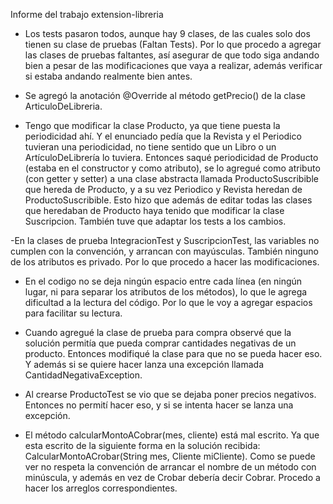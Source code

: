Informe del trabajo extension-libreria

- Los tests pasaron todos, aunque hay 9 clases, de las cuales solo dos tienen su clase de pruebas (Faltan Tests). Por lo que procedo a agregar las clases de pruebas faltantes, así asegurar de que todo siga andando bien a pesar de las modificaciones que vaya a realizar, además verificar si estaba andando realmente bien antes.

- Se agregó la anotación @Override al método getPrecio() de la clase ArticuloDeLibreria.

- Tengo que modificar la clase Producto, ya que tiene puesta la periodicidad ahí. Y el enunciado pedía que la Revista y el Periodico tuvieran una periodicidad, no tiene sentido que un Libro o un ArtículoDeLibrería lo tuviera. Entonces saqué periodicidad de Producto (estaba en el constructor y como atributo), se lo agregué como atributo (con getter y setter) a una clase abstracta llamada ProductoSuscribible que hereda de Producto, y a su vez Periodico y Revista heredan de ProductoSuscribible. Esto hizo que además de editar todas las clases que heredaban de Producto haya tenido que modificar la clase Suscripcion.
 También tuve que adaptar los tests a los cambios.

-En la clases de prueba IntegracionTest y SuscripcionTest, las variables no cumplen con la convención, y arrancan con mayúsculas. También ninguno de los atributos es privado. Por lo que procedo a hacer las modificaciones.

- En el codigo no se deja ningún espacio entre cada línea (en ningún lugar, ni para separar los atributos de los métodos), lo que le agrega dificultad a la lectura del código. Por lo que le voy a agregar espacios para facilitar su lectura.

- Cuando agregué la clase de prueba para compra observé que la solución permitía que pueda comprar cantidades negativas de un producto. Entonces modifiqué la clase para que no se pueda hacer eso. Y además si se quiere hacer lanza una excepción llamada CantidadNegativaException.

- Al crearse ProductoTest se vio que se dejaba poner precios negativos. Entonces no permití hacer eso, y si se intenta hacer se lanza una excepción.

- El método calcularMontoACobrar(mes, cliente) está mal escrito. Ya que esta escrito de la siguiente forma en la solución recibida: CalcularMontoACrobar(String mes, Cliente miCliente). Como se puede ver no respeta la convención de arrancar el nombre de un método con minúscula, y además en vez de Crobar debería decir Cobrar. Procedo a hacer los arreglos correspondientes.
